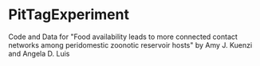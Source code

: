 # PitTagExperiment

Code and Data for "Food availability leads to more connected contact networks among peridomestic zoonotic reservoir hosts" by Amy J. Kuenzi and Angela D. Luis
